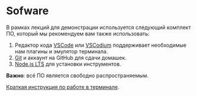 # Sofware

В рамках лекций для демонстрации используется следующий комплект ПО, который мы рекомендуем вам также использовать:

1. Редактор кода [VSCode](https://code.visualstudio.com/download) или [VSCodium](https://vscodium.com) поддерживает необходимые нам плагины и эмулятор терминала.
1. [Git](https://git-scm.com/downloads) и аккаунт на GitHub для сдачи домашек.
1. [Node.js LTS](https://nodejs.org/en/download/) для установки инструментов.

**Важно**: всё ПО является свободно распространяемым.

[Краткая инструкция по работе в терминале](terminal.md).
